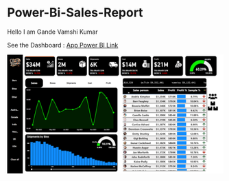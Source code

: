 # Power-Bi-Sales-Report

Hello I am Gande Vamshi Kumar

See the Dashboard : [App Power BI Link](https://app.powerbi.com/view?r=eyJrIjoiYjc5MWNlNDMtNDAzYi00YTUyLWExNGYtNmJlNjVlOTYyZDJiIiwidCI6IjlhZWRlNDhjLTM1ZDQtNGIzOS05ZmE4LTdjNDA3N2YyZGZkNiJ9)

![Portfolio Dashboard](Sales-Report-Screenshot.png)
